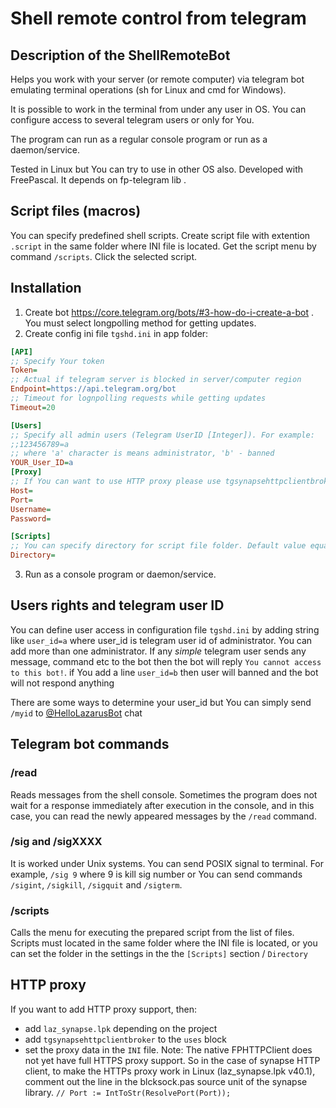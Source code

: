 # Shell remote control from telegram

## Description of the ShellRemoteBot

Helps you work with your server (or remote computer) via telegram bot emulating terminal operations (sh for Linux and cmd for Windows).

It is possible to work in the terminal from under any user in OS. You can configure access to several telegram users or only for You.

The program can run as a regular console program or run as a daemon/service.

Tested in Linux but You can try to use in other OS also. Developed with FreePascal. It depends on fp-telegram lib .

## Script files (macros)
You can specify predefined shell scripts. Create script file with extention `.script` in the same folder where INI file is located. 
Get the script menu by command `/scripts`. Click the selected script.

## Installation

1. Create bot https://core.telegram.org/bots/#3-how-do-i-create-a-bot . You must select longpolling method for getting updates.
2. Create config ini file `tgshd.ini` in app folder:

``` INI
[API]
;; Specify Your token
Token=
;; Actual if telegram server is blocked in server/computer region
Endpoint=https://api.telegram.org/bot
;; Timeout for lognpolling requests while getting updates
Timeout=20

[Users]
;; Specify all admin users (Telegram UserID [Integer]). For example: 
;;123456789=a
;; where 'a' character is means administrator, 'b' - banned
YOUR_User_ID=a
[Proxy]
;; If You can want to use HTTP proxy please use tgsynapsehttpclientbroker
Host=
Port=
Username=
Password=

[Scripts]
;; You can specify directory for script file folder. Default value equal configuration file directory
Directory=
```

3. Run as a console program or daemon/service.

## Users rights and telegram user ID
You can define user access in configuration file `tgshd.ini` by adding string like `user_id=a` where user_id is telegram user id of administrator.
You can add more than one administrator.
If any _simple_ telegram user sends any message, command etc to the bot then the bot will reply `You cannot access to this bot!`.
if You add a line `user_id=b` then user will banned and the bot will not respond anything

There are some ways to determine your user_id but You can simply send `/myid` to [@HelloLazarusBot](https://t.me/hellolazarusbot) chat

## Telegram bot commands
### /read
Reads messages from the shell console.
Sometimes the program does not wait for a response immediately after execution in the console, and in this case, you can read the newly appeared messages by the `/read` command.
### /sig and /sigXXXX
It is worked under Unix systems. You can send POSIX signal to terminal. 
For example, `/sig 9` where 9 is kill sig number or You can send commands `/sigint`, `/sigkill`, `/sigquit` and `/sigterm`.
### /scripts
Calls the menu for executing the prepared script from the list of files. Scripts must located in the same folder where the INI file is located,
or you can set the folder in the settings in the the `[Scripts]` section / `Directory`

## HTTP proxy
If you want to add HTTP proxy support, then:
+ add `laz_synapse.lpk` depending on the project
+ add `tgsynapsehttpclientbroker` to the `uses` block
+ set the proxy data in the `INI` file.
Note: The native FPHTTPClient does not yet have full HTTPS proxy support. So in the case of synapse HTTP client, 
to make the HTTPs proxy work in Linux (laz_synapse.lpk v40.1), comment out the line in the blcksock.pas source unit of the synapse library.
`// Port := IntToStr(ResolvePort(Port));`